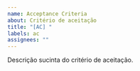 ```yaml
---
name: Acceptance Criteria
about: Critério de aceitação
title: "[AC] "
labels: ac
assignees: ""
---
```

Descrição sucinta do critério de aceitação.
